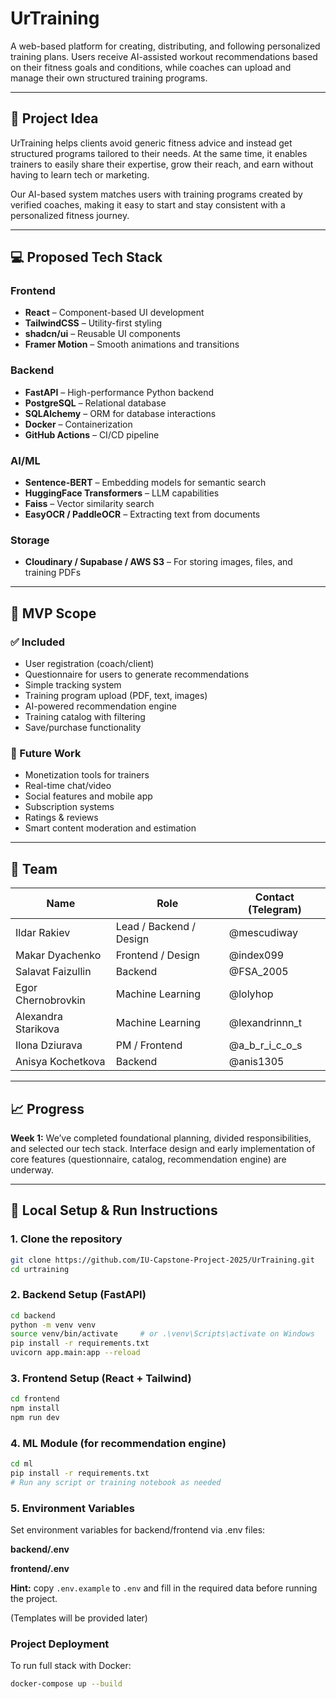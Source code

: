 # UrTraining

A web-based platform for creating, distributing, and following personalized training plans. Users receive AI-assisted workout recommendations based on their fitness goals and conditions, while coaches can upload and manage their own structured training programs.

---

## 🧠 Project Idea

UrTraining helps clients avoid generic fitness advice and instead get structured programs tailored to their needs. At the same time, it enables trainers to easily share their expertise, grow their reach, and earn without having to learn tech or marketing.

Our AI-based system matches users with training programs created by verified coaches, making it easy to start and stay consistent with a personalized fitness journey.

---

## 💻 Proposed Tech Stack

### Frontend
- **React** – Component-based UI development
- **TailwindCSS** – Utility-first styling
- **shadcn/ui** – Reusable UI components
- **Framer Motion** – Smooth animations and transitions

### Backend
- **FastAPI** – High-performance Python backend
- **PostgreSQL** – Relational database
- **SQLAlchemy** – ORM for database interactions
- **Docker** – Containerization
- **GitHub Actions** – CI/CD pipeline

### AI/ML
- **Sentence-BERT** – Embedding models for semantic search
- **HuggingFace Transformers** – LLM capabilities
- **Faiss** – Vector similarity search
- **EasyOCR / PaddleOCR** – Extracting text from documents

### Storage
- **Cloudinary / Supabase / AWS S3** – For storing images, files, and training PDFs

---

## 🔧 MVP Scope

### ✅ Included
- User registration (coach/client)
- Questionnaire for users to generate recommendations
- Simple tracking system
- Training program upload (PDF, text, images)
- AI-powered recommendation engine
- Training catalog with filtering
- Save/purchase functionality

### 🎯 Future Work
- Monetization tools for trainers
- Real-time chat/video
- Social features and mobile app
- Subscription systems
- Ratings & reviews
- Smart content moderation and estimation

---

## 👥 Team

| Name                 | Role               | Contact (Telegram) |
|----------------------|--------------------|---------------------|
| Ildar Rakiev         | Lead / Backend / Design   | @mescudiway         |
| Makar Dyachenko      | Frontend / Design  | @index099           |
| Salavat Faizullin    | Backend            | @FSA_2005           |
| Egor Chernobrovkin   | Machine Learning   | @lolyhop            |
| Alexandra Starikova  | Machine Learning   | @lexandrinnn_t      |
| Ilona Dziurava       | PM / Frontend      | @a_b_r_i_c_o_s      |
| Anisya Kochetkova    | Backend            | @anis1305           |

---

## 📈 Progress

**Week 1:** We’ve completed foundational planning, divided responsibilities, and selected our tech stack. Interface design and early implementation of core features (questionnaire, catalog, recommendation engine) are underway.

---

## 🚀 Local Setup & Run Instructions

### 1. Clone the repository

```bash
git clone https://github.com/IU-Capstone-Project-2025/UrTraining.git
cd urtraining
```

### 2. Backend Setup (FastAPI)
```bash
cd backend
python -m venv venv
source venv/bin/activate     # or .\venv\Scripts\activate on Windows
pip install -r requirements.txt
uvicorn app.main:app --reload
```

### 3. Frontend Setup (React + Tailwind)
```bash
cd frontend
npm install
npm run dev
```

### 4. ML Module (for recommendation engine)
```bash
cd ml
pip install -r requirements.txt
# Run any script or training notebook as needed
```

### 5. Environment Variables

Set environment variables for backend/frontend via .env files:


**backend/.env**

**frontend/.env**

**Hint:** copy ```.env.example``` to ```.env``` and fill in the required data before running the project.


(Templates will be provided later)

### Project Deployment
To run full stack with Docker:

```bash
docker-compose up --build
```


